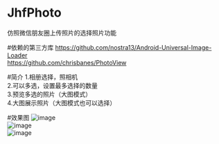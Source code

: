 # JhfPhoto
仿照微信朋友圈上传照片的选择照片功能

#依赖的第三方库
https://github.com/nostra13/Android-Universal-Image-Loader<br>
https://github.com/chrisbanes/PhotoView

#简介
1.相册选择，照相机<br>
2.可以多选，设置最多选择的数量<br>
3.预览多选的照片（大图模式）<br>
4.大图展示照片（大图模式也可以选择）

#效果图
![image](https://github.com/jiahongfei/JhfPhoto/tree/master/raw/Screenshot_20161011-154207.png)<br>
![image](https://github.com/jiahongfei/JhfPhoto/tree/master/raw/Screenshot_20161011-154353.png)<br>
![image](https://github.com/jiahongfei/JhfPhoto/tree/master/raw/Screenshot_20161011-154425.png)

